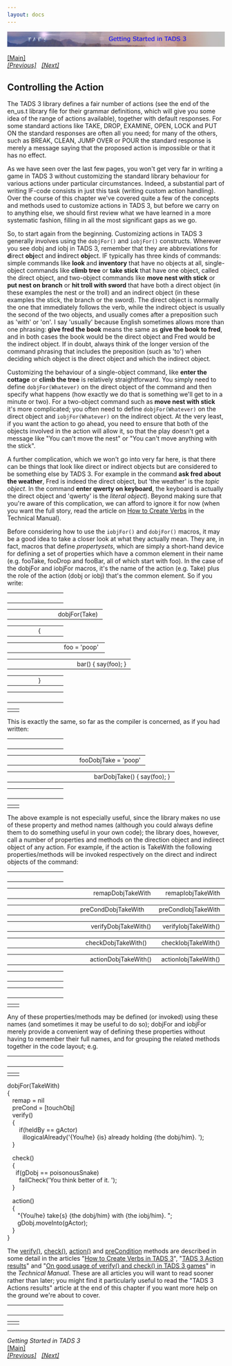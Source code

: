 ```yaml
---
layout: docs
---
```



[<img src="topbar.jpg" data-border="0" />](index.html)





[\[Main\]](index.html)  
*[\[Previous\]](rewardingtheeffort.html)   [\[Next\]](verify.html)*

## Controlling the Action

The TADS 3 library defines a fair number of actions (see the end of the
en_us.t library file for their grammar definitions, which will give you
some idea of the range of actions available), together with default
responses. For some standard actions like TAKE, DROP, EXAMINE, OPEN,
LOCK and PUT ON the standard responses are often all you need; for many
of the others, such as BREAK, CLEAN, JUMP OVER or POUR the standard
response is merely a message saying that the proposed action is
impossible or that it has no effect.

As we have seen over the last few pages, you won't get very far in
writing a game in TADS 3 without customizing the standard library
behaviour for various actions under particular circumstances. Indeed, a
substantial part of writing IF-code consists in just this task (writing
custom action handling). Over the course of this chapter we've covered
quite a few of the concepts and methods used to customize actions in
TADS 3, but before we carry on to anything else, we should first review
what we have learned in a more systematic fashion, filling in all the
most significant gaps as we go.

So, to start again from the beginning. Customizing actions in TADS 3
generally involves using the `dobjFor()` and `iobjFor()` constructs.
Wherever you see dobj and iobj in TADS 3, remember that they are
abbreviations for **d**irect **obj**ect and **i**ndirect **obj**ect. IF
typically has three kinds of commands: simple commands like **look** and
**inventory** that have no objects at all, single-object commands like
**climb tree** or **take stick** that have one object, called the direct
object, and two-object commands like **move nest with stick** or **put
nest on branch** or **hit troll with sword** that have both a direct
object (in these examples the nest or the troll) and an indirect object
(in these examples the stick, the branch or the sword). The direct
object is normally the one that immediately follows the verb, while the
indirect object is usually the second of the two objects, and usually
comes after a preposition such as 'with' or 'on'. I say 'usually'
because English sometimes allows more than one phrasing: **give fred the
book** means the same as **give the book to fred**, and in both cases
the book would be the direct object and Fred would be the indirect
object. If in doubt, always think of the longer version of the command
phrasing that includes the preposition (such as 'to') when deciding
which object is the direct object and which the indirect object.

Customizing the behaviour of a single-object command, like **enter the
cottage** or **climb the tree** is relatively straightforward. You
simply need to define `dobjFor(Whatever)` on the direct object of the
command and then specify what happens (how exactly we do that is
something we'll get to in a minute or two). For a two-object command
such as **move nest with stick** it's more complicated; you often need
to define `dobjFor(Whatever)` on the direct object and
`iobjFor(Whatever)` on the indirect object. At the very least, if you
want the action to go ahead, you need to ensure that both of the objects
involved in the action will allow it, so that the play doesn't get a
message like "You can't move the nest" or "You can't move anything with
the stick".

A further complication, which we won't go into very far here, is that
there can be things that look like direct or indirect objects but are
considered to be something else by TADS 3. For example in the command
**ask fred about the weather**, Fred is indeed the direct object, but
'the weather' is the *topic object*. In the command **enter qwerty on
keyboard**, the keyboard is actually the direct object and 'qwerty' is
the *literal object*). Beyond making sure that you're aware of this
complication, we can afford to ignore it for now (when you want the full
story, read the article on [How to Create Verbs](..\techman\t3verb.html)
in the Technical Manual).

  
Before considering how to use the `iobjFor()` and `dobjFor()` macros, it
may be a good idea to take a closer look at what they actually mean.
They are, in fact, macros that define *propertysets*, which are simply a
short-hand device for defining a set of properties which have a common
element in their name (e.g. fooTake, fooDrop and fooBar, all of which
start with foo). In the case of the dobjFor and iobjFor macros, it's the
name of the action (e.g. Take) plus the role of the action (dobj or
iobj) that's the common element. So if you write:  

<table data-border="0" data-cellpadding="0" data-cellspacing="0">
<colgroup>
<col style="width: 50%" />
<col style="width: 50%" />
</colgroup>
<tbody>
<tr data-valign="TOP">
<td width="51"></td>
<td> <br />
</td>
</tr>
</tbody>
</table>

<table data-border="0" data-cellpadding="0" data-cellspacing="0">
<colgroup>
<col style="width: 50%" />
<col style="width: 50%" />
</colgroup>
<tbody>
<tr data-valign="TOP">
<td width="51"></td>
<td>dobjFor(Take) <br />
</td>
</tr>
</tbody>
</table>

<table data-border="0" data-cellpadding="0" data-cellspacing="0">
<colgroup>
<col style="width: 50%" />
<col style="width: 50%" />
</colgroup>
<tbody>
<tr data-valign="TOP">
<td width="51"></td>
<td>{ <br />
</td>
</tr>
</tbody>
</table>

<table data-border="0" data-cellpadding="0" data-cellspacing="0">
<colgroup>
<col style="width: 50%" />
<col style="width: 50%" />
</colgroup>
<tbody>
<tr data-valign="TOP">
<td width="51"></td>
<td>   foo = 'poop'  <br />
</td>
</tr>
</tbody>
</table>

<table data-border="0" data-cellpadding="0" data-cellspacing="0">
<colgroup>
<col style="width: 50%" />
<col style="width: 50%" />
</colgroup>
<tbody>
<tr data-valign="TOP">
<td width="51"></td>
<td>   bar() { say(foo); } <br />
</td>
</tr>
</tbody>
</table>

<table data-border="0" data-cellpadding="0" data-cellspacing="0">
<colgroup>
<col style="width: 50%" />
<col style="width: 50%" />
</colgroup>
<tbody>
<tr data-valign="TOP">
<td width="51"></td>
<td>} <br />
</td>
</tr>
</tbody>
</table>

<table data-border="0" data-cellpadding="0" data-cellspacing="0">
<colgroup>
<col style="width: 50%" />
<col style="width: 50%" />
</colgroup>
<tbody>
<tr data-valign="TOP">
<td width="51"></td>
<td> <br />
</td>
</tr>
</tbody>
</table>

|     |     |
|-----|-----|
|     |     |

This is exactly the same, so far as the compiler is concerned, as if you
had written:  

<table data-border="0" data-cellpadding="0" data-cellspacing="0">
<colgroup>
<col style="width: 50%" />
<col style="width: 50%" />
</colgroup>
<tbody>
<tr data-valign="TOP">
<td width="51"></td>
<td> <br />
</td>
</tr>
</tbody>
</table>

<table data-border="0" data-cellpadding="0" data-cellspacing="0">
<colgroup>
<col style="width: 50%" />
<col style="width: 50%" />
</colgroup>
<tbody>
<tr data-valign="TOP">
<td width="51"></td>
<td>fooDobjTake = 'poop' <br />
</td>
</tr>
</tbody>
</table>

<table data-border="0" data-cellpadding="0" data-cellspacing="0">
<colgroup>
<col style="width: 50%" />
<col style="width: 50%" />
</colgroup>
<tbody>
<tr data-valign="TOP">
<td width="51"></td>
<td>barDobjTake() { say(foo); } <br />
</td>
</tr>
</tbody>
</table>

<table data-border="0" data-cellpadding="0" data-cellspacing="0">
<colgroup>
<col style="width: 50%" />
<col style="width: 50%" />
</colgroup>
<tbody>
<tr data-valign="TOP">
<td width="51"></td>
<td> <br />
</td>
</tr>
</tbody>
</table>

|     |     |
|-----|-----|
|     |     |

The above example is not especially useful, since the library makes no
use of these property and method names (although you could always define
them to do something useful in your own code); the library does,
however, call a number of properties and methods on the direction object
and indirect object of any action. For example, if the action is
TakeWith the following properties/methods will be invoked respectively
on the direct and indirect objects of the command:  

<table data-border="0" data-cellpadding="0" data-cellspacing="0">
<colgroup>
<col style="width: 50%" />
<col style="width: 50%" />
</colgroup>
<tbody>
<tr data-valign="TOP">
<td width="51"></td>
<td> <br />
</td>
</tr>
</tbody>
</table>

<table data-border="0" data-cellpadding="0" data-cellspacing="0">
<colgroup>
<col style="width: 50%" />
<col style="width: 50%" />
</colgroup>
<tbody>
<tr data-valign="TOP">
<td width="51"></td>
<td>remapDobjTakeWith         remapIobjTakeWith <br />
</td>
</tr>
</tbody>
</table>

<table data-border="0" data-cellpadding="0" data-cellspacing="0">
<colgroup>
<col style="width: 50%" />
<col style="width: 50%" />
</colgroup>
<tbody>
<tr data-valign="TOP">
<td width="51"></td>
<td>preCondDobjTakeWith         preCondIobjTakeWith <br />
</td>
</tr>
</tbody>
</table>

<table data-border="0" data-cellpadding="0" data-cellspacing="0">
<colgroup>
<col style="width: 50%" />
<col style="width: 50%" />
</colgroup>
<tbody>
<tr data-valign="TOP">
<td width="51"></td>
<td>verifyDobjTakeWith()       verifyIobjTakeWith() <br />
</td>
</tr>
</tbody>
</table>

<table data-border="0" data-cellpadding="0" data-cellspacing="0">
<colgroup>
<col style="width: 50%" />
<col style="width: 50%" />
</colgroup>
<tbody>
<tr data-valign="TOP">
<td width="51"></td>
<td>checkDobjTakeWith()         checkIobjTakeWith() <br />
</td>
</tr>
</tbody>
</table>

<table data-border="0" data-cellpadding="0" data-cellspacing="0">
<colgroup>
<col style="width: 50%" />
<col style="width: 50%" />
</colgroup>
<tbody>
<tr data-valign="TOP">
<td width="51"></td>
<td>actionDobjTakeWith()      actionIobjTakeWith() <br />
</td>
</tr>
</tbody>
</table>

<table data-border="0" data-cellpadding="0" data-cellspacing="0">
<colgroup>
<col style="width: 50%" />
<col style="width: 50%" />
</colgroup>
<tbody>
<tr data-valign="TOP">
<td width="51"></td>
<td> <br />
</td>
</tr>
</tbody>
</table>

<table data-border="0" data-cellpadding="0" data-cellspacing="0">
<colgroup>
<col style="width: 50%" />
<col style="width: 50%" />
</colgroup>
<tbody>
<tr data-valign="TOP">
<td width="51"></td>
<td> <br />
</td>
</tr>
</tbody>
</table>

|     |     |
|-----|-----|
|     |     |

Any of these properties/methods may be defined (or invoked) using these
names (and sometimes it may be useful to do so); dobjFor and iobjFor
merely provide a convenient way of defining these properties without
having to remember their full names, and for grouping the related
methods together in the code layout; e.g.  

<table data-border="0" data-cellpadding="0" data-cellspacing="0">
<colgroup>
<col style="width: 50%" />
<col style="width: 50%" />
</colgroup>
<tbody>
<tr data-valign="TOP">
<td width="51"></td>
<td> <br />
</td>
</tr>
</tbody>
</table>

|     |     |
|-----|-----|
|     |     |

dobjFor(TakeWith)  
{  
   remap = nil  
   preCond = \[touchObj\]  
   verify()  
   {  
       if(heldBy == gActor)  
         illogicalAlready('{You/he} {is} already holding {the dobj/him}. ');  
   }  
  
   check()  
   {  
     if(gDobj == poisonousSnake)  
       failCheck('You think better of it. ');  
   }  
  
   action()  
   {    
      "{You/he} take{s} {the dobj/him} with {the iobj/him}. ";  
      gDobj.moveInto(gActor);  
   }  
}  
  
The [verify()](verify.html), [check()](check.html), [action()](action.html)
and [preCondition](precond.html) methods are described in some detail in
the articles
"<a href="../techman/t3verb.html" target="_top">How to Create Verbs in
TADS 3</a>",
"<a href="../techman/t3res.html" target="_top">TADS 3 Action results</a>"
and "<a href="../techman/t3verchk.html" target="_top">On good usage of
verify() and check() in TADS 3 games</a>" in the *Technical Manual*.
These are all articles you will want to read sooner rather than later;
you might find it particularly useful to read the "TADS 3 Actions
results" article at the end of this chapter if you want more help on the
ground we're about to cover.  

<table data-border="0" data-cellpadding="0" data-cellspacing="0">
<colgroup>
<col style="width: 50%" />
<col style="width: 50%" />
</colgroup>
<tbody>
<tr data-valign="TOP">
<td width="51"></td>
<td> <br />
</td>
</tr>
</tbody>
</table>

|     |     |
|-----|-----|
|     |     |

  

------------------------------------------------------------------------

*Getting Started in TADS 3*  
[\[Main\]](index.html)  
*[\[Previous\]](rewardingtheeffort.html)   [\[Next\]](verify.html)*


